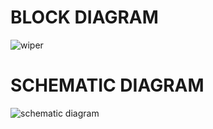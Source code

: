 # BLOCK DIAGRAM
![wiper](https://user-images.githubusercontent.com/99133249/155835355-eb0a6445-fae6-4e4d-8a89-654f7c0a57eb.jpg)

# SCHEMATIC DIAGRAM
![schematic diagram](https://user-images.githubusercontent.com/99133249/157091701-c7c87270-63d2-49b1-b22c-18d84d36ed69.png)

